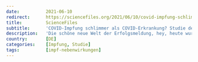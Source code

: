 ```yaml
---
date:          2021-06-10
redirect:      https://sciencefiles.org/2021/06/10/covid-impfung-schlimmer-als-covid-erkrankung-studie-des-mit-macht-betroffen/
title:         ScienceFiles
subtitle:      'COVID-Impfung schlimmer als COVID-Erkrankung? Studie des MIT macht betroffen'
description:   'Die schöne neue Welt der Erfolgsmeldung, hey, heute wurden wieder mehr als eine Million Menschen geimpft, sie funkelt jedem entgegen, der sich auf die Seiten der Gleichschrittmedien verirrt (wir halten den Begriff der Gleichschrittmedien, den Dushan Wegner ins Spiel gebracht hat, für die vielleicht treffendste Beschreibung des Sykophantenfunks). Impfung rettet Leben. Impfung hilft SARS-CoV-2 zu…'
country:       [DE]
categories:    [Impfung, Studie]
tags:          [impf-nebenwirkungen]
---
```

